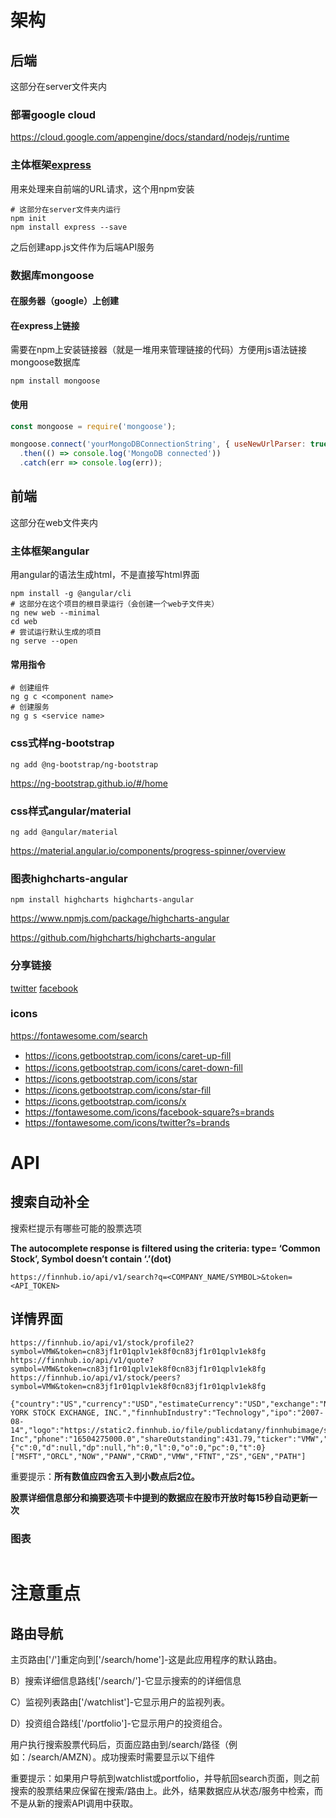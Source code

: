 # 架构

## 后端

这部分在server文件夹内

### 部署google cloud

https://cloud.google.com/appengine/docs/standard/nodejs/runtime

### 主体框架[express](https://expressjs.com/en/guide/routing.html)

用来处理来自前端的URL请求，这个用npm安装

```shell
# 这部分在server文件夹内运行
npm init
npm install express --save
```

之后创建app.js文件作为后端API服务

### 数据库mongoose

#### 在服务器（google）上创建

#### 在express上链接

需要在npm上安装链接器（就是一堆用来管理链接的代码）方便用js语法链接mongoose数据库

```shell
npm install mongoose
```

#### 使用

```js
const mongoose = require('mongoose');

mongoose.connect('yourMongoDBConnectionString', { useNewUrlParser: true, useUnifiedTopology: true })
  .then(() => console.log('MongoDB connected'))
  .catch(err => console.log(err));
```

## 前端

这部分在web文件夹内

### 主体框架angular

用angular的语法生成html，不是直接写html界面

```shell
npm install -g @angular/cli
# 这部分在这个项目的根目录运行（会创建一个web子文件夹）
ng new web --minimal
cd web
# 尝试运行默认生成的项目
ng serve --open
```

#### 常用指令

```
# 创建组件
ng g c <component name>
# 创建服务
ng g s <service name>
```

### css式样ng-bootstrap

```shell
ng add @ng-bootstrap/ng-bootstrap
```

https://ng-bootstrap.github.io/#/home

### css样式angular/material

```shell
ng add @angular/material
```

https://material.angular.io/components/progress-spinner/overview

### 图表highcharts-angular

```shell
npm install highcharts highcharts-angular
```

https://www.npmjs.com/package/highcharts-angular

https://github.com/highcharts/highcharts-angular

### 分享链接

[twitter](https://developer.twitter.com/en/docs/twitter-for-websites/tweet-button/overview)
[facebook](https://developers.facebook.com/docs/plugins/share-button)

### icons

https://fontawesome.com/search
- https://icons.getbootstrap.com/icons/caret-up-ﬁll
- https://icons.getbootstrap.com/icons/caret-down-ﬁll
- https://icons.getbootstrap.com/icons/star
- https://icons.getbootstrap.com/icons/star-ﬁll
- https://icons.getbootstrap.com/icons/x
- https://fontawesome.com/icons/facebook-square?s=brands
- https://fontawesome.com/icons/twitter?s=brands

# API

## 搜索自动补全

搜索栏提示有哪些可能的股票选项

**The autocomplete response is filtered using the criteria: type= ‘Common Stock’, Symbol doesn’t contain ‘.’(dot)**

```
https://finnhub.io/api/v1/search?q=<COMPANY_NAME/SYMBOL>&token=<API_TOKEN>
```

## 详情界面

```
https://finnhub.io/api/v1/stock/profile2?symbol=VMW&token=cn83jf1r01qplv1ek8f0cn83jf1r01qplv1ek8fg
https://finnhub.io/api/v1/quote?symbol=VMW&token=cn83jf1r01qplv1ek8f0cn83jf1r01qplv1ek8fg
https://finnhub.io/api/v1/stock/peers?symbol=VMW&token=cn83jf1r01qplv1ek8f0cn83jf1r01qplv1ek8fg

{"country":"US","currency":"USD","estimateCurrency":"USD","exchange":"NEW YORK STOCK EXCHANGE, INC.","finnhubIndustry":"Technology","ipo":"2007-08-14","logo":"https://static2.finnhub.io/file/publicdatany/finnhubimage/stock_logo/VMW.svg","marketCapitalization":61521.364654,"name":"VMware Inc","phone":"16504275000.0","shareOutstanding":431.79,"ticker":"VMW","weburl":"https://www.vmware.com/"}
{"c":0,"d":null,"dp":null,"h":0,"l":0,"o":0,"pc":0,"t":0}
["MSFT","ORCL","NOW","PANW","CRWD","VMW","FTNT","ZS","GEN","PATH"]
```



重要提示：**所有数值应四舍五入到小数点后2位。**

**股票详细信息部分和摘要选项卡中提到的数据应在股市开放时每15秒自动更新一次**

### 图表

```shell
```



# 注意重点

## 路由导航

主页路由['/']重定向到['/search/home']-这是此应用程序的默认路由。

B）搜索详细信息路线['/search/<ticker>']-它显示搜索的<ticker>的详细信息

C）监视列表路由['/watchlist']-它显示用户的监视列表。

D）投资组合路线['/portfolio']-它显示用户的投资组合。

用户执行搜索股票代码后，页面应路由到/search/<ticker>路径（例如：/search/AMZN）。成功搜索时需要显示以下组件

重要提示：如果用户导航到watchlist或portfolio，并导航回search页面，则之前搜索的股票结果应保留在搜索/<ticker>路由上。此外，结果数据应从状态/服务中检索，而不是从新的搜索API调用中获取。